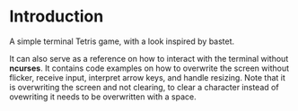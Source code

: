 # Introduction
A simple terminal Tetris game, with a look inspired by bastet.

It can also serve as a reference on how to interact with the terminal without **ncurses**. It contains code examples on how to overwrite the screen without flicker, receive input, interpret arrow keys, and handle resizing. Note that it is overwriting the screen and not clearing, to clear a character instead of ovewriting it needs to be overwritten with a space.
